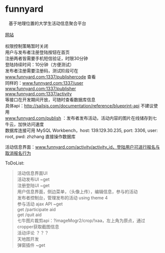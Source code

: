 funnyard
=======
    基于地理位置的大学生活动信息聚合平台<br/><br/>
[网站](http://www.funnyard.com:1337)<br><br>
权限控制策略暂时关闭<br>
用户与发布者注册登陆按钮在首页<br>
注册两者皆需要手机短信验证，时限30分钟<br>
登陆持续时间：10分钟（方便测试）<br>
发布者注册需要注册码，测试阶段可在 www.funnyard.com:1337/publishercode 查看<br>
同样的：www.funnyard.com:1337/user<br>
www.funnyard.com:1337/publisher<br>
www.funnyard.com:1337/activity<br>
等接口在开发期间开放，可随时查看数据库信息<br>
具体api：http://sailsjs.com/documentation/reference/blueprint-api 不建议使用<br>
www.funnyard.com/publish ：发布者发布活动，活动内容的图片在线储存到七牛云，加快访问速度<br>
数据库连接可用 MySQL Workbench，host: 139.129.30.235, port: 3306, user: root, pwd: zhzhang 直接操作数据库<br>

活动信息界面：www.funnyard.com/activity/activity_id，登陆用户可进行报名与取消报名行为<br>

ToDoList:
>活动信息界面UI<br>
>活动发布UI ~get<br>
>注册登陆UI ~get<br>
>用户信息界面，侧边菜单，（头像上传），编辑信息，参与的活动<br>
>发布者控制台，管理发布的活动 using theme 4<br>
>参与活动 ajax API ~get<br>
>get /participate aid<br>
>get /quit aid<br>
>七牛图片裁剪api：<imageurl>?imageMogr2/crop/!<width>x<height>a<x-offset>a<y-offset>，左上角为原点，通过cropper获取截图信息<br>
>活动评论 ？？？<br>
>天地图开发<br>
>弹窗插件 ~get<br>
